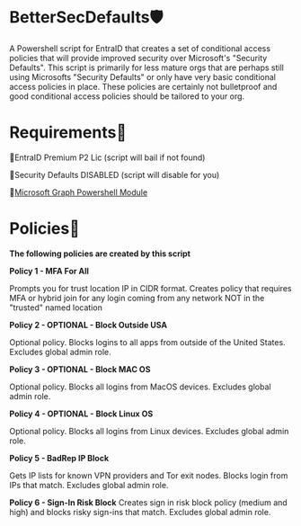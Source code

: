 # BetterSecDefaults🛡️ #

A Powershell script for EntraID that creates a set of conditional access policies that will provide improved security over Microsoft's "Security Defaults".  This script is primarily for less mature orgs that are perhaps still using Microsofts "Security Defaults"  or only have very basic conditional access policies in place. These policies are certainly not bulletproof and good conditional access policies should be tailored to your org. 

# Requirements📃

🔵EntraID Premium P2 Lic (script will bail if not found)

🔵Security Defaults DISABLED (script will disable for you)

🔵[Microsoft Graph Powershell Module](https://learn.microsoft.com/en-us/powershell/microsoftgraph/installation?view=graph-powershell-1.0)

# Policies🔏
**The following policies are created by this script**

**Policy 1 - MFA For All**

Prompts you for trust location IP in CIDR format. Creates policy that requires MFA or hybrid join for any login coming from any network NOT in the "trusted" named location

**Policy 2 - OPTIONAL - Block Outside USA**

Optional policy. Blocks logins to all apps from outside of the United States. Excludes global admin role.

**Policy 3 - OPTIONAL - Block MAC OS**

Optional policy. Blocks all logins from MacOS devices. Excludes global admin role.

**Policy 4 - OPTIONAL - Block Linux OS**

Optional policy. Blocks all logins from Linux devices. Excludes global admin role.

**Policy 5 - BadRep IP Block**

Gets IP lists for known VPN providers and Tor exit nodes. Blocks login from IPs that match. Excludes global admin role.

**Policy 6 - Sign-In Risk Block**
Creates sign in risk block policy (medium and high) and blocks risky sign-ins that match. Excludes global admin role.



